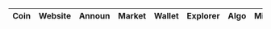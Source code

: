 |  **Coin** | **Website** | **Announ** | **Market** | **Wallet** | **Explorer** | **Algo** | **Miner** | **AutoScripts** | **Git** |
|  ------ | ------ | ------ | ------ | ------ | ------ | ------ | ------ | ------ | ------ |
